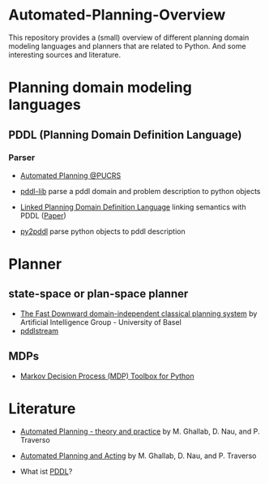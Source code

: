 # Automated-Planning-Overview
This repository provides a (small) overview of different planning domain modeling languages and planners that are related to Python.
And some interesting sources and literature.

# Planning domain modeling languages
## PDDL (Planning Domain Definition Language)
### Parser
- [Automated Planning @PUCRS](https://github.com/pucrs-automated-planning/pddl-parser)

- [pddl-lib](https://pypi.org/project/pddlpy/) parse a pddl domain and problem description to python objects
- [Linked Planning Domain Definition Language](https://github.com/IBM/PDDLS) linking semantics with PDDL ([Paper](https://arxiv.org/pdf/1912.07834.pdf))
- [py2pddl](https://github.com/remykarem/py2pddl) parse python objects to pddl description

# Planner
## state-space or plan-space planner
- [The Fast Downward domain-independent classical planning system](https://github.com/aibasel/downward) by Artificial Intelligence Group - University of Basel
- [pddlstream](https://github.com/caelan/pddlstream)

## MDPs
- [Markov Decision Process (MDP) Toolbox for Python](https://github.com/sawcordwell/pymdptoolbox)

# Literature

- [Automated Planning - theory and practice](http://projects.laas.fr/planning/aptp/index.html) by M. Ghallab, D. Nau, and P. Traverso
- [Automated Planning and Acting](http://projects.laas.fr/planning/) by M. Ghallab, D. Nau, and P. Traverso

- What ist [PDDL](http://users.cecs.anu.edu.au/~patrik/pddlman/writing.html)?
